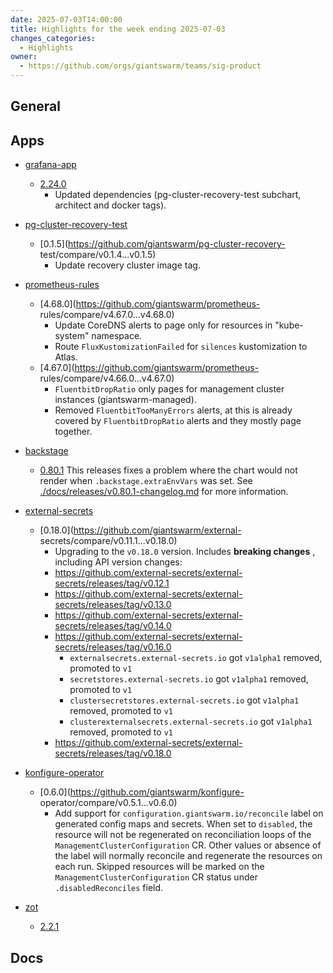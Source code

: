 ```yaml
---
date: 2025-07-03T14:00:00
title: Highlights for the week ending 2025-07-03
changes_categories:
  - Highlights
owner:
  - https://github.com/orgs/giantswarm/teams/sig-product
---
```


## General

<!-- This where BREAKING CHANGES ARE HIGHLIGHTED -->

## Apps

- [grafana-app](https://github.com/giantswarm/grafana-app) 
  - [2.24.0](https://github.com/giantswarm/grafana-app/compare/v2.23.0...v2.24.0)
      * Updated dependencies (pg-cluster-recovery-test subchart, architect and docker tags).
- [pg-cluster-recovery-test](https://github.com/giantswarm/pg-cluster-recovery-test) 
  - [0.1.5](https://github.com/giantswarm/pg-cluster-recovery-
test/compare/v0.1.4...v0.1.5) 
      * Update recovery cluster image tag.
- [prometheus-rules](https://github.com/giantswarm/prometheus-rules) 
  - [4.68.0](https://github.com/giantswarm/prometheus-
rules/compare/v4.67.0...v4.68.0) 
      * Update CoreDNS alerts to page only for resources in "kube-system" namespace.
      * Route `FluxKustomizationFailed` for `silences` kustomization to Atlas.
  - [4.67.0](https://github.com/giantswarm/prometheus-
rules/compare/v4.66.0...v4.67.0) 
      * `FluentbitDropRatio` only pages for management cluster instances (giantswarm-managed).
      * Removed `FluentbitTooManyErrors` alerts, at this is already covered by `FluentbitDropRatio` alerts and they mostly page together. 


- [backstage](https://github.com/giantswarm/backstage) 
  - [0.80.1](https://github.com/giantswarm/backstage/compare/v0.80.0...v0.80.1) 
This releases fixes a problem where the chart would not render when
`.backstage.extraEnvVars` was set.
See
[./docs/releases/v0.80.1-changelog.md](./docs/releases/v0.80.1-changelog.md)
for more information.
- [external-secrets](https://github.com/giantswarm/external-secrets) 
  - [0.18.0](https://github.com/giantswarm/external-
secrets/compare/v0.11.1...v0.18.0) 
      * Upgrading to the `v0.18.0` version. Includes **breaking changes** , including API version changes:
      * https://github.com/external-secrets/external-secrets/releases/tag/v0.12.1
      * https://github.com/external-secrets/external-secrets/releases/tag/v0.13.0
      * https://github.com/external-secrets/external-secrets/releases/tag/v0.14.0
      * https://github.com/external-secrets/external-secrets/releases/tag/v0.16.0
        * `externalsecrets.external-secrets.io` got `v1alpha1` removed, promoted to `v1`
        * `secretstores.external-secrets.io` got `v1alpha1` removed, promoted to `v1`
        * `clustersecretstores.external-secrets.io` got `v1alpha1` removed, promoted to `v1`
        * `clusterexternalsecrets.external-secrets.io` got `v1alpha1` removed, promoted to `v1`
      * https://github.com/external-secrets/external-secrets/releases/tag/v0.18.0
- [konfigure-operator](https://github.com/giantswarm/konfigure-operator) 
  - [0.6.0](https://github.com/giantswarm/konfigure-
operator/compare/v0.5.1...v0.6.0) 
      * Add support for `configuration.giantswarm.io/reconcile` label on generated config maps and secrets. When set to `disabled`, the resource will not be regenerated on reconciliation loops of the `ManagementClusterConfiguration` CR. Other values or absence of the label will normally reconcile and regenerate the resources on each run. Skipped resources will be marked on the `ManagementClusterConfiguration` CR status under `.disabledReconciles` field.
- [zot](https://github.com/giantswarm/zot) 
  - [2.2.1](https://github.com/giantswarm/zot/compare/v2.2.0...v2.2.1) 

## Docs

<!-- FER is filling this one -->
